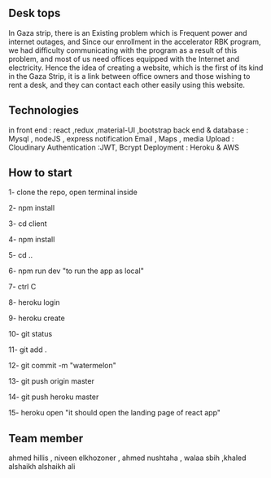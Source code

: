 ## Desk tops 
In Gaza strip, there is an Existing problem which is Frequent power and internet outages, and Since our enrollment in the accelerator RBK program, we had difficulty communicating with the program as a result of this problem, and most of us need offices equipped with the Internet and electricity. 
Hence the idea of creating a website, which is the first of its kind in the Gaza Strip, it is a link between office owners and those wishing to rent a desk, and they can contact each other easily using this website.


## Technologies
in front end : react ,redux ,material-UI ,bootstrap 
back end & database : Mysql , nodeJS , express 
notification Email , Maps ,
media Upload : Cloudinary
Authentication :JWT, Bcrypt 
Deployment : Heroku & AWS
## How to start

1- clone the repo, open terminal inside

2- npm install

3- cd client

4- npm install

5- cd ..

6- npm run dev "to run the app as local"

7- ctrl C

8- heroku login

9- heroku create

10- git status

11- git add .

12- git commit -m "watermelon"

13- git push origin master

14- git push heroku master

15- heroku open "it should open the landing page of react app"
## Team member 
ahmed hillis , niveen elkhozoner , ahmed nushtaha , walaa sbih ,khaled alshaikh alshaikh ali

